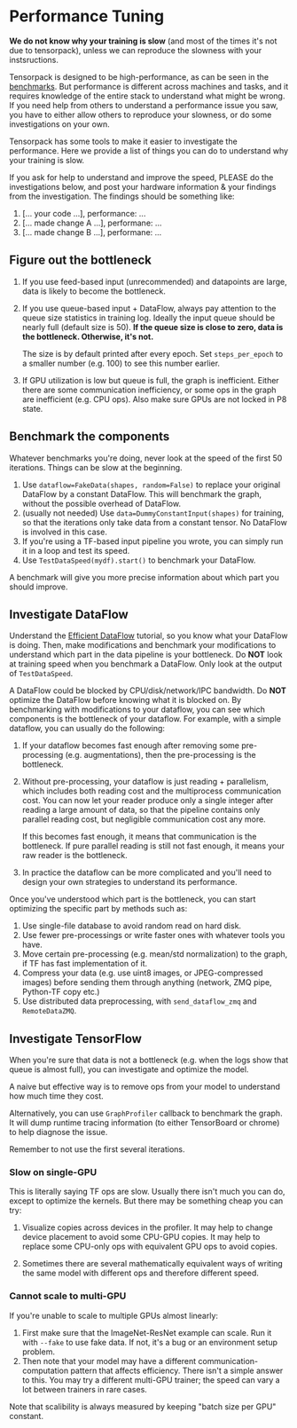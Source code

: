
# Performance Tuning

__We do not know why your training is slow__ 
(and most of the times it's not due to tensorpack),
unless we can reproduce the slowness with your instsructions.

Tensorpack is designed to be high-performance, as can be seen in the [benchmarks](https://github.com/tensorpack/benchmarks).
But performance is different across machines and tasks,
and it requires knowledge of the entire stack to understand what might be wrong.
If you need help from others to understand a performance issue you saw, you have to either
allow others to reproduce your slowness, or do some investigations on your own.

Tensorpack has some tools to make it easier to investigate the performance.
Here we provide a list of things you can do to understand why your training is slow.

If you ask for help to understand and improve the speed, PLEASE do the
investigations below, and post your hardware information & your findings from the investigation.
The findings should be something like:

1. [... your code ...], performance: ...
1. [... made change A ...], performane: ...
1. [... made change B ...], performane: ...

## Figure out the bottleneck

1. If you use feed-based input (unrecommended) and datapoints are large, data is likely to become the bottleneck.
2. If you use queue-based input + DataFlow, always pay attention to the queue size statistics in
   training log. Ideally the input queue should be nearly full (default size is 50).
   __If the queue size is close to zero, data is the bottleneck. Otherwise, it's not.__

   The size is by default printed after every epoch. Set `steps_per_epoch` to a
   smaller number (e.g. 100) to see this number earlier.
3. If GPU utilization is low but queue is full, the graph is inefficient.
   Either there are some communication inefficiency, or some ops in the graph are inefficient (e.g. CPU ops). Also make sure GPUs are not locked in P8 state.

## Benchmark the components

Whatever benchmarks you're doing, never look at the speed of the first 50 iterations.
Things can be slow at the beginning.

1. Use `dataflow=FakeData(shapes, random=False)` to replace your original DataFlow by a constant DataFlow.
	This will benchmark the graph, without the possible overhead of DataFlow.
2. (usually not needed) Use `data=DummyConstantInput(shapes)` for training, so that the iterations only take data from a constant tensor.
	No DataFlow is involved in this case.
3. If you're using a TF-based input pipeline you wrote, you can simply run it in a loop and test its speed.
4. Use `TestDataSpeed(mydf).start()` to benchmark your DataFlow.

A benchmark will give you more precise information about which part you should improve.

## Investigate DataFlow

Understand the [Efficient DataFlow](efficient-dataflow.html) tutorial, so you know what your DataFlow is doing.
Then, make modifications and benchmark your modifications to understand which
part in the data pipeline is your bottleneck.
Do __NOT__ look at training speed when you benchmark a DataFlow. Only look at the output of `TestDataSpeed`.

A DataFlow could be blocked by CPU/disk/network/IPC bandwidth.
Do __NOT__ optimize the DataFlow before knowing what it is blocked on.
By benchmarking with modifications to your dataflow, you can see which
components is the bottleneck of your dataflow. For example, with a simple
dataflow, you can usually do the following:

1. If your dataflow becomes fast enough after removing some pre-processing (e.g.
   augmentations), then the pre-processing is the bottleneck.
1. Without pre-processing, your dataflow is just reading + parallelism, which
   includes both reading cost and the multiprocess communication cost.
   You can now let your reader produce only a single integer after reading a large
   amount of data, so that the pipeline contains only parallel reading cost, but negligible
   communication cost any more. 
   
   If this becomes fast enough, it means that communication is the bottleneck.
   If pure parallel reading is still not fast enough, it means your raw reader is the bottleneck.
1. In practice the dataflow can be more complicated and you'll need to design
   your own strategies to understand its performance.
   
Once you've understood which part is the bottleneck, 
you can start optimizing the specific part by methods such as:

1. Use single-file database to avoid random read on hard disk.
2. Use fewer pre-processings or write faster ones with whatever tools you have.
3. Move certain pre-processing (e.g. mean/std normalization) to the graph, if TF has fast implementation of it.
4. Compress your data (e.g. use uint8 images, or JPEG-compressed images) before sending them through anything (network, ZMQ pipe, Python-TF copy etc.)
5. Use distributed data preprocessing, with `send_dataflow_zmq` and `RemoteDataZMQ`.

## Investigate TensorFlow

When you're sure that data is not a bottleneck (e.g. when the logs show that queue is almost full), 
you can investigate and optimize the model.

A naive but effective way is to remove ops from your model to understand how much time they cost.

Alternatively, you can use `GraphProfiler` callback to benchmark the graph. It will
dump runtime tracing information (to either TensorBoard or chrome) to help diagnose the issue.

Remember to not use the first several iterations.

### Slow on single-GPU
This is literally saying TF ops are slow. Usually there isn't much you can do, except to optimize the kernels.
But there may be something cheap you can try:

1. Visualize copies across devices in the profiler.
	 It may help to change device placement to avoid some CPU-GPU copies.
	 It may help to replace some CPU-only ops with equivalent GPU ops to avoid copies.

2. Sometimes there are several mathematically equivalent ways of writing the same model
	 with different ops and therefore different speed.

### Cannot scale to multi-GPU
If you're unable to scale to multiple GPUs almost linearly:
1. First make sure that the ImageNet-ResNet example can scale. Run it with `--fake` to use fake data.
	If not, it's a bug or an environment setup problem.
2. Then note that your model may have a different communication-computation pattern that affects efficiency.
	 There isn't a simple answer to this.
	 You may try a different multi-GPU trainer; the speed can vary a lot between
	 trainers in rare cases.

Note that scalibility is always measured by keeping "batch size per GPU" constant.
